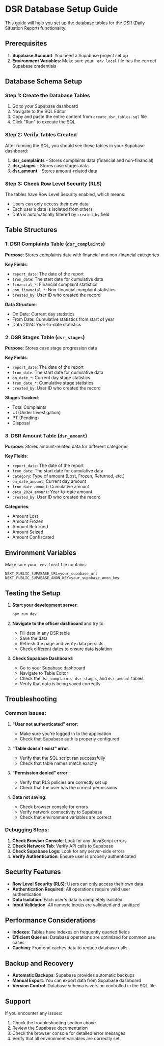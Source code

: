 # DSR Database Setup Guide

This guide will help you set up the database tables for the DSR (Daily Situation Report) functionality.

## Prerequisites

1. **Supabase Account**: You need a Supabase project set up
2. **Environment Variables**: Make sure your `.env.local` file has the correct Supabase credentials

## Database Schema Setup

### Step 1: Create the Database Tables

1. Go to your Supabase dashboard
2. Navigate to the SQL Editor
3. Copy and paste the entire content from `create_dsr_tables.sql` file
4. Click "Run" to execute the SQL

### Step 2: Verify Tables Created

After running the SQL, you should see these tables in your Supabase dashboard:

1. **dsr_complaints** - Stores complaints data (financial and non-financial)
2. **dsr_stages** - Stores case stages data
3. **dsr_amount** - Stores amount-related data

### Step 3: Check Row Level Security (RLS)

The tables have Row Level Security enabled, which means:
- Users can only access their own data
- Each user's data is isolated from others
- Data is automatically filtered by `created_by` field

## Table Structures

### 1. DSR Complaints Table (`dsr_complaints`)

**Purpose**: Stores complaints data with financial and non-financial categories

**Key Fields**:
- `report_date`: The date of the report
- `from_date`: The start date for cumulative data
- `financial_*`: Financial complaint statistics
- `non_financial_*`: Non-financial complaint statistics
- `created_by`: User ID who created the record

**Data Structure**:
- On Date: Current day statistics
- From Date: Cumulative statistics from start of year
- Data 2024: Year-to-date statistics

### 2. DSR Stages Table (`dsr_stages`)

**Purpose**: Stores case stage progression data

**Key Fields**:
- `report_date`: The date of the report
- `from_date`: The start date for cumulative data
- `on_date_*`: Current day stage statistics
- `from_date_*`: Cumulative stage statistics
- `created_by`: User ID who created the record

**Stages Tracked**:
- Total Complaints
- UI (Under Investigation)
- PT (Pending)
- Disposal

### 3. DSR Amount Table (`dsr_amount`)

**Purpose**: Stores amount-related data for different categories

**Key Fields**:
- `report_date`: The date of the report
- `from_date`: The start date for cumulative data
- `category`: Type of amount (Lost, Frozen, Returned, etc.)
- `on_date_amount`: Current day amount
- `from_date_amount`: Cumulative amount
- `data_2024_amount`: Year-to-date amount
- `created_by`: User ID who created the record

**Categories**:
- Amount Lost
- Amount Frozen
- Amount Returned
- Amount Seized
- Amount Confiscated

## Environment Variables

Make sure your `.env.local` file contains:

```env
NEXT_PUBLIC_SUPABASE_URL=your_supabase_url
NEXT_PUBLIC_SUPABASE_ANON_KEY=your_supabase_anon_key
```

## Testing the Setup

1. **Start your development server**:
   ```bash
   npm run dev
   ```

2. **Navigate to the officer dashboard** and try to:
   - Fill data in any DSR table
   - Save the data
   - Refresh the page and verify data persists
   - Check different dates to ensure data isolation

3. **Check Supabase Dashboard**:
   - Go to your Supabase dashboard
   - Navigate to Table Editor
   - Check the `dsr_complaints`, `dsr_stages`, and `dsr_amount` tables
   - Verify that data is being saved correctly

## Troubleshooting

### Common Issues:

1. **"User not authenticated" error**:
   - Make sure you're logged in to the application
   - Check that Supabase auth is properly configured

2. **"Table doesn't exist" error**:
   - Verify that the SQL script ran successfully
   - Check that table names match exactly

3. **"Permission denied" error**:
   - Verify that RLS policies are correctly set up
   - Check that the user has the correct permissions

4. **Data not saving**:
   - Check browser console for errors
   - Verify network connectivity to Supabase
   - Check that environment variables are correct

### Debugging Steps:

1. **Check Browser Console**: Look for any JavaScript errors
2. **Check Network Tab**: Verify API calls to Supabase
3. **Check Supabase Logs**: Look for any server-side errors
4. **Verify Authentication**: Ensure user is properly authenticated

## Security Features

- **Row Level Security (RLS)**: Users can only access their own data
- **Authentication Required**: All operations require valid user authentication
- **Data Isolation**: Each user's data is completely isolated
- **Input Validation**: All numeric inputs are validated and sanitized

## Performance Considerations

- **Indexes**: Tables have indexes on frequently queried fields
- **Efficient Queries**: Database operations are optimized for common use cases
- **Caching**: Frontend caches data to reduce database calls

## Backup and Recovery

- **Automatic Backups**: Supabase provides automatic backups
- **Manual Export**: You can export data from Supabase dashboard
- **Version Control**: Database schema is version controlled in the SQL file

## Support

If you encounter any issues:

1. Check the troubleshooting section above
2. Review the Supabase documentation
3. Check the browser console for detailed error messages
4. Verify that all environment variables are correctly set 